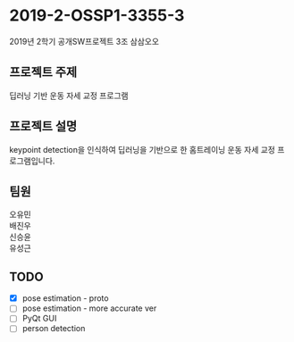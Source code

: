 # 2019-2-OSSP1-3355-3
2019년 2학기 공개SW프로젝트 3조 삼삼오오

## 프로젝트 주제  
딥러닝 기반 운동 자세 교정 프로그램

## 프로젝트 설명  
keypoint detection을 인식하여 딥러닝을 기반으로 한 홈트레이닝 운동 자세 교정 프로그램입니다.

## 팀원  
오유민  
배진우  
신승윤  
유성근  

## TODO
- [x] pose estimation - proto
- [ ] pose estimation - more accurate ver
- [ ] PyQt GUI
- [ ] person detection
